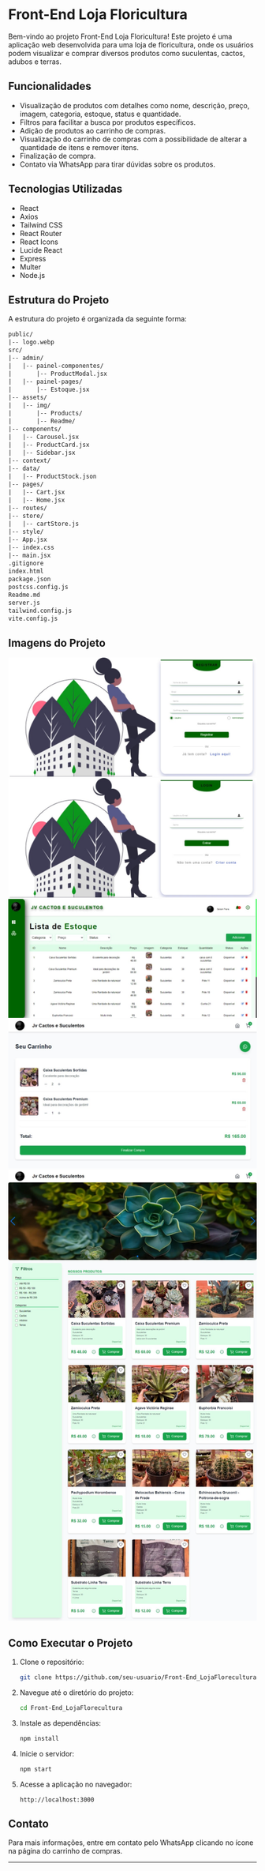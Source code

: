 # Front-End Loja Floricultura

Bem-vindo ao projeto Front-End Loja Floricultura! Este projeto é uma aplicação web desenvolvida para uma loja de floricultura, onde os usuários podem visualizar e comprar diversos produtos como suculentas, cactos, adubos e terras.

## Funcionalidades

- Visualização de produtos com detalhes como nome, descrição, preço, imagem, categoria, estoque, status e quantidade.
- Filtros para facilitar a busca por produtos específicos.
- Adição de produtos ao carrinho de compras.
- Visualização do carrinho de compras com a possibilidade de alterar a quantidade de itens e remover itens.
- Finalização de compra.
- Contato via WhatsApp para tirar dúvidas sobre os produtos.

## Tecnologias Utilizadas

- React
- Axios
- Tailwind CSS
- React Router
- React Icons
- Lucide React
- Express
- Multer
- Node.js

## Estrutura do Projeto

A estrutura do projeto é organizada da seguinte forma:

```
public/
|-- logo.webp
src/
|-- admin/
|   |-- painel-componentes/
|       |-- ProductModal.jsx
|   |-- painel-pages/
|       |-- Estoque.jsx
|-- assets/
|   |-- img/
|       |-- Products/
|       |-- Readme/
|-- components/
|   |-- Carousel.jsx
|   |-- ProductCard.jsx
|   |-- Sidebar.jsx
|-- context/
|-- data/
|   |-- ProductStock.json
|-- pages/
|   |-- Cart.jsx
|   |-- Home.jsx
|-- routes/
|-- store/
|   |-- cartStore.js
|-- style/
|-- App.jsx
|-- index.css
|-- main.jsx
.gitignore
index.html
package.json
postcss.config.js
Readme.md
server.js
tailwind.config.js
vite.config.js
```

## Imagens do Projeto

![Projeto](src/assets/img/Readme/1.jpeg)
![Projeto](src/assets/img/Readme/2.jpeg)
![Projeto](src/assets/img/Readme/3.jpeg)
![Projeto](src/assets/img/Readme/4.jpeg)
![Projeto](src/assets/img/Readme/5.jpeg)

## Como Executar o Projeto

1. Clone o repositório:
   ```bash
   git clone https://github.com/seu-usuario/Front-End_LojaFlorecultura.git
   ```

2. Navegue até o diretório do projeto:
   ```bash
   cd Front-End_LojaFlorecultura
   ```

3. Instale as dependências:
   ```bash
   npm install
   ```

4. Inicie o servidor:
   ```bash
   npm start
   ```

5. Acesse a aplicação no navegador:
   ```
   http://localhost:3000
   ```

## Contato

Para mais informações, entre em contato pelo WhatsApp clicando no ícone na página do carrinho de compras.

---
````
